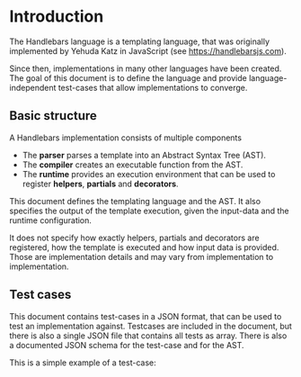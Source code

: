 # Introduction

The Handlebars language is a templating language,
that was originally implemented by Yehuda Katz in JavaScript (see https://handlebarsjs.com).

Since then, implementations in many other languages
have been created. The goal of this document is to define
the language and provide language-independent
test-cases that allow implementations to converge.

## Basic structure

A Handlebars implementation consists of multiple
components

- The **parser** parses a template into an Abstract Syntax Tree (AST).
- The **compiler** creates an executable function from the AST.
- The **runtime** provides an execution environment that can be used
  to register **helpers**, **partials** and **decorators**.

This document defines the templating language and the AST. It also specifies
the output of the template execution, given the input-data and the runtime
configuration.

It does not specify how exactly helpers, partials and decorators are registered,
how the template is executed and how input data is provided.
Those are implementation details and may vary from implementation to
implementation.

## Test cases

This document contains test-cases in a JSON format, that can be used
to test an implementation against. Testcases are included in the document,
but there is also a single JSON file that contains all tests as array.
There is also a documented JSON schema for the test-case and for the AST.

This is a simple example of a test-case:

[](./example.hb-spec.json)
